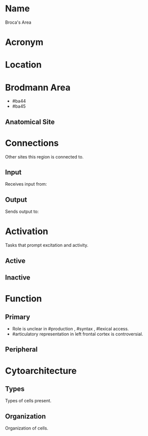# Name
Broca's Area

# Acronym

# Location

# Brodmann Area
- #ba44
- #ba45

## Anatomical Site


# Connections
Other sites this region is connected to.

## Input
Receives input from:

## Output
Sends output to:

# Activation
Tasks that prompt excitation and activity.

## Active

## Inactive

# Function

## Primary
- Role is unclear in #production , #syntax , #lexical access.
- #articulatory representation in left frontal cortex is controversial.

## Peripheral

# Cytoarchitecture

## Types
Types of cells present.

## Organization
Organization of cells.
